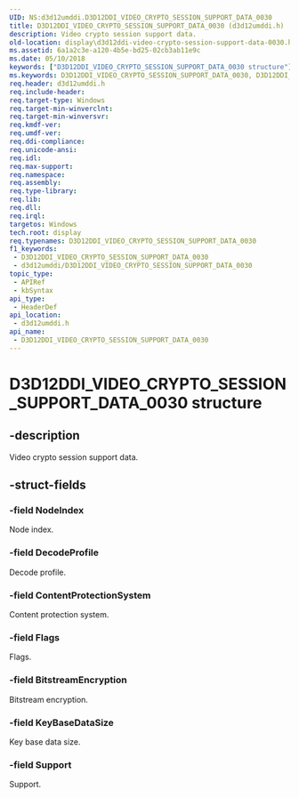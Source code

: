 ```yaml
---
UID: NS:d3d12umddi.D3D12DDI_VIDEO_CRYPTO_SESSION_SUPPORT_DATA_0030
title: D3D12DDI_VIDEO_CRYPTO_SESSION_SUPPORT_DATA_0030 (d3d12umddi.h)
description: Video crypto session support data.
old-location: display\d3d12ddi-video-crypto-session-support-data-0030.htm
ms.assetid: 6a1a2c3e-a120-4b5e-bd25-02cb3ab11e9c
ms.date: 05/10/2018
keywords: ["D3D12DDI_VIDEO_CRYPTO_SESSION_SUPPORT_DATA_0030 structure"]
ms.keywords: D3D12DDI_VIDEO_CRYPTO_SESSION_SUPPORT_DATA_0030, D3D12DDI_VIDEO_CRYPTO_SESSION_SUPPORT_DATA_0030 structure [Display Devices], d3d12umddi/D3D12DDI_VIDEO_CRYPTO_SESSION_SUPPORT_DATA_0030, display.d3d12ddi-video-crypto-session-support-data-0030
req.header: d3d12umddi.h
req.include-header: 
req.target-type: Windows
req.target-min-winverclnt: 
req.target-min-winversvr: 
req.kmdf-ver: 
req.umdf-ver: 
req.ddi-compliance: 
req.unicode-ansi: 
req.idl: 
req.max-support: 
req.namespace: 
req.assembly: 
req.type-library: 
req.lib: 
req.dll: 
req.irql: 
targetos: Windows
tech.root: display
req.typenames: D3D12DDI_VIDEO_CRYPTO_SESSION_SUPPORT_DATA_0030
f1_keywords:
 - D3D12DDI_VIDEO_CRYPTO_SESSION_SUPPORT_DATA_0030
 - d3d12umddi/D3D12DDI_VIDEO_CRYPTO_SESSION_SUPPORT_DATA_0030
topic_type:
 - APIRef
 - kbSyntax
api_type:
 - HeaderDef
api_location:
 - d3d12umddi.h
api_name:
 - D3D12DDI_VIDEO_CRYPTO_SESSION_SUPPORT_DATA_0030
---
```


# D3D12DDI_VIDEO_CRYPTO_SESSION_SUPPORT_DATA_0030 structure


## -description

Video crypto session support data.

## -struct-fields

### -field NodeIndex

Node index.

### -field DecodeProfile

Decode profile.

### -field ContentProtectionSystem

Content protection system.

### -field Flags

Flags.

### -field BitstreamEncryption

Bitstream encryption.

### -field KeyBaseDataSize

Key base data size.

### -field Support

Support.

